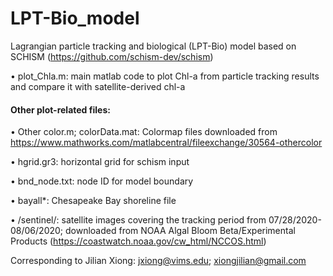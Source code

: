 # LPT-Bio_model
Lagrangian particle tracking and biological (LPT-Bio) model based on SCHISM (https://github.com/schism-dev/schism)

• plot_Chla.m: main matlab code to plot Chl-a from particle tracking results and compare it with satellite-derived chl-a

#### Other plot-related files:
• Other color.m; colorData.mat: Colormap files downloaded from https://www.mathworks.com/matlabcentral/fileexchange/30564-othercolor

• hgrid.gr3: horizontal grid for schism input

• bnd_node.txt: node ID for model boundary

• bayall*: Chesapeake Bay shoreline file

• /sentinel/: satellite images covering the tracking period from 07/28/2020-08/06/2020; downloaded from NOAA Algal Bloom Beta/Experimental Products (https://coastwatch.noaa.gov/cw_html/NCCOS.html)

Corresponding to Jilian Xiong: jxiong@vims.edu; xiongjilian@gmail.com
